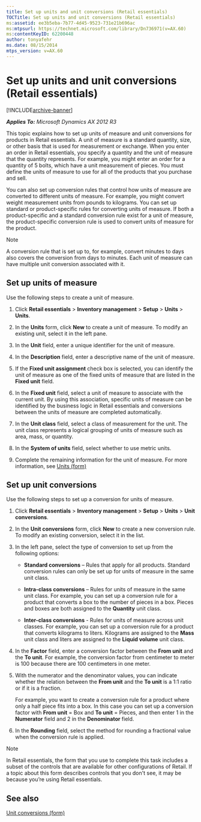 ```yaml
---
title: Set up units and unit conversions (Retail essentials)
TOCTitle: Set up units and unit conversions (Retail essentials)
ms:assetid: ee3b5eba-7b77-4d45-9523-731e21b696ac
ms:mtpsurl: https://technet.microsoft.com/library/Dn736971(v=AX.60)
ms:contentKeyID: 62200448
author: tonyafehr
ms.date: 08/15/2014
mtps_version: v=AX.60
---
```


# Set up units and unit conversions (Retail essentials) 


[!INCLUDE[archive-banner](includes/archive-banner.md)]


_**Applies To:** Microsoft Dynamics AX 2012 R3_

This topic explains how to set up units of measure and unit conversions for products in Retail essentials. A unit of measure is a standard quantity, size, or other basis that is used for measurement or exchange. When you enter an order in Retail essentials, you specify a quantity and the unit of measure that the quantity represents. For example, you might enter an order for a quantity of 5 bolts, which have a unit measurement of pieces. You must define the units of measure to use for all of the products that you purchase and sell.

You can also set up conversion rules that control how units of measure are converted to different units of measure. For example, you might convert weight measurement units from pounds to kilograms. You can set up standard or product-specific rules for converting units of measure. If both a product-specific and a standard conversion rule exist for a unit of measure, the product-specific conversion rule is used to convert units of measure for the product.


> [!NOTE]
> <P>A conversion rule that is set up to, for example, convert minutes to days also covers the conversion from days to minutes. Each unit of measure can have multiple unit conversion associated with it.</P>



## Set up units of measure

Use the following steps to create a unit of measure.

1.  Click **Retail essentials** \> **Inventory management** \> **Setup** \> **Units** \> **Units**.

2.  In the **Units** form, click **New** to create a unit of measure. To modify an existing unit, select it in the left pane.

3.  In the **Unit** field, enter a unique identifier for the unit of measure.

4.  In the **Description** field, enter a descriptive name of the unit of measure.

5.  If the **Fixed unit assignment** check box is selected, you can identify the unit of measure as one of the fixed units of measure that are listed in the **Fixed unit** field.

6.  In the **Fixed unit** field, select a unit of measure to associate with the current unit. By using this association, specific units of measure can be identified by the business logic in Retail essentials and conversions between the units of measure are completed automatically.

7.  In the **Unit class** field, select a class of measurement for the unit. The unit class represents a logical grouping of units of measure such as area, mass, or quantity.

8.  In the **System of units** field, select whether to use metric units.

9.  Complete the remaining information for the unit of measure. For more information, see [Units (form)](https://technet.microsoft.com/library/hh209233\(v=ax.60\))

## Set up unit conversions

Use the following steps to set up a conversion for units of measure.

1.  Click **Retail essentials** \> **Inventory management** \> **Setup** \> **Units** \> **Unit conversions**.

2.  In the **Unit conversions** form, click **New** to create a new conversion rule. To modify an existing conversion, select it in the list.

3.  In the left pane, select the type of conversion to set up from the following options:
    
      - **Standard conversions** – Rules that apply for all products. Standard conversion rules can only be set up for units of measure in the same unit class.
    
      - **Intra-class conversions** – Rules for units of measure in the same unit class. For example, you can set up a conversion rule for a product that converts a box to the number of pieces in a box. Pieces and boxes are both assigned to the **Quantity** unit class.
    
      - **Inter-class conversions** - Rules for units of measure across unit classes. For example, you can set up a conversion rule for a product that converts kilograms to liters. Kilograms are assigned to the **Mass** unit class and liters are assigned to the **Liquid volume** unit class.

4.  In the **Factor** field, enter a conversion factor between the **From unit** and the **To unit**. For example, the conversion factor from centimeter to meter is 100 because there are 100 centimeters in one meter.

5.  With the numerator and the denominator values, you can indicate whether the relation between the **From unit** and the **To unit** is a 1:1 ratio or if it is a fraction.
    
    For example, you want to create a conversion rule for a product where only a half piece fits into a box. In this case you can set up a conversion factor with **From unit** = Box and **To unit** = Pieces, and then enter 1 in the **Numerator** field and 2 in the **Denominator** field.

6.  In the **Rounding** field, select the method for rounding a fractional value when the conversion rule is applied.


> [!NOTE]
> <P>In Retail essentials, the form that you use to complete this task includes a subset of the controls that are available for other configurations of Retail. If a topic about this form describes controls that you don't see, it may be because you’re using Retail essentials.</P>



## See also

[Unit conversions (form)](https://technet.microsoft.com/library/hh209285\(v=ax.60\))

  


